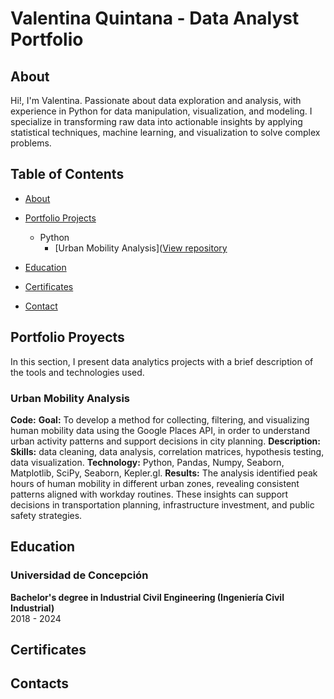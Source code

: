 # Valentina Quintana - Data Analyst Portfolio
## About  

Hi!, I'm Valentina. Passionate about data exploration and analysis, with experience in Python for data manipulation, visualization, and modeling. I specialize in transforming raw data into actionable insights by applying statistical techniques, machine learning, and visualization to solve complex problems.  

## Table of Contents
- [About](https://github.com/vqntn/vqntn/blob/main/README.md#about)
- [Portfolio Projects](https://github.com/vqntn/vqntn/blob/main/README.md#portfolio-proyects)
  - Python
    - [Urban Mobility Analysis]([View repository](https://github.com/username/urban-mobility-project)

  

  
- [Education](https://github.com/vqntn/vqntn/blob/main/README.md#education)
- [Certificates](https://github.com/vqntn/vqntn/blob/main/README.md#certificates)
- [Contact](https://github.com/vqntn/vqntn/blob/main/README.md#contacts)

## Portfolio Proyects
In this section, I present data analytics projects with a brief description of the tools and technologies used.

### Urban Mobility Analysis
**Code:**
**Goal:** To develop a method for collecting, filtering, and visualizing human mobility data using the Google Places API, in order to understand urban activity patterns and support decisions in city planning.
**Description:**
**Skills:** data cleaning, data analysis, correlation matrices, hypothesis testing, data visualization.
**Technology:** Python, Pandas, Numpy, Seaborn, Matplotlib, SciPy, Seaborn, Kepler.gl.
**Results:** The analysis identified peak hours of human mobility in different urban zones, revealing consistent patterns aligned with workday routines. These insights can support decisions in transportation planning, infrastructure investment, and public safety strategies.


## Education 
### Universidad de Concepción 
**Bachelor's degree in Industrial Civil Engineering (Ingeniería Civil Industrial)**  
2018 - 2024

## Certificates

## Contacts


